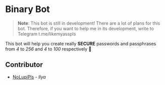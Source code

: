 # Binary Bot

> **Note**: This bot is still in development! There are a lot of plans for this bot. Therefore, if you want to help me in its development, write to Telegram t.me/likemyasspls

This bot will help you create really **SECURE** passwords and passphrases from _4_ to _256_ and _4_ to _100_ respectively 🔐

## Contributor
- [NoLupiPls](https://github.com/NoLupiPls) - _Ilya_